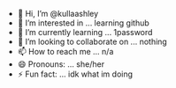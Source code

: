 - 👋 Hi, I’m @kullaashley
- 👀 I’m interested in ... learning github
- 🌱 I’m currently learning ... 1password  
- 💞️ I’m looking to collaborate on ... nothing  
- 📫 How to reach me ... n/a  
- 😄 Pronouns: ... she/her 
- ⚡ Fun fact: ... idk what im doing

<!---
kullaashley/kullaashley is a ✨ special ✨ repository because its `README.md` (this file) appears on your GitHub profile.
You can click the Preview link to take a look at your changes.
--->
